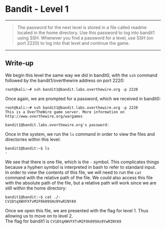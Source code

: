 # Bandit - Level 1
------------
> The password for the next level is stored in a file called readme located in the home directory. Use this password to log into bandit1 using SSH. Whenever you find a password for a level, use SSH (on port 2220) to log into that level and continue the game.
------------

## Write-up
We begin this level the same way we did in bandit0, with the `ssh` command followed by the bandit1/overthewire address on port 2220:

```
root@kali:~# ssh bandit1@bandit.labs.overthewire.org -p 2220
```

Once again, we are prompted for a password, which we received in bandit0:

```
root@kali:~# ssh bandit1@bandit.labs.overthewire.org -p 2220
This is a OverTheWire game server. More information on http://www.overthewire.org/wargames

bandit1@bandit.labs.overthewire.org's password: 
```

Once in the system, we run the `ls` command in order to view the files and directories within this level:

```
bandit1@bandit:~$ ls
-
```

We see that there is one file, which is the `-` symbol. This complicates things because a hyphen symbol is interpreted in bash to refer to standard input. In order to view the contents of this file, we will need to run the `cat` command with the relative path of the file. We could also access this file with the absolute path of the file, but a relative path will work since we are still within the home directory:

```
bandit1@bandit:~$ cat ./-
CV1DtqXWVFXTvM2F0k09SHz0YwRINYA9
```

Once we open this file, we are presented with the flag for level 1. Thus allowing us to move on to level 2.  
The flag for bandit1 is `CV1DtqXWVFXTvM2F0k09SHz0YwRINYA9`
